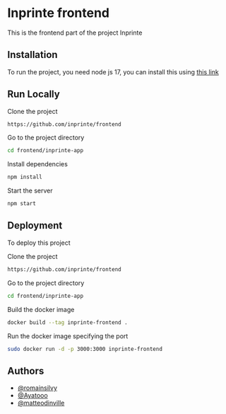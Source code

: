 
# Inprinte frontend

This is the frontend part of the project Inprinte



## Installation

To run the project, you need node js 17, you can install this using 
[this link](https://phoenixnap.com/kb/update-node-js-version)
    
## Run Locally

Clone the project

```bash
https://github.com/inprinte/frontend
```

Go to the project directory

```bash
cd frontend/inprinte-app
```

Install dependencies

```bash
npm install
```

Start the server

```bash
npm start
```


## Deployment

To deploy this project

Clone the project 

```bash
https://github.com/inprinte/frontend
```

Go to the project directory

```bash
cd frontend/inprinte-app
```

Build the docker image

```bash
docker build --tag inprinte-frontend .
```

Run the docker image specifying the port 

```bash
sudo docker run -d -p 3000:3000 inprinte-frontend
```


## Authors

- [@romainsilvy](https://github.com/romainsilvy)
- [@Ayatooo](https://github.com/Ayatooo)
- [@matteodinville](https://github.com/matteodinville)

